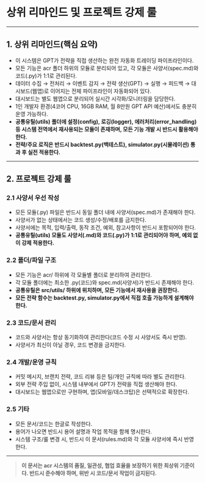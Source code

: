 # 상위 리마인드 및 프로젝트 강제 룰

---

## 1. 상위 리마인드(핵심 요약)

- 이 시스템은 GPT가 전략을 직접 생산하는 완전 자동화 트레이딩 파이프라인이다.
- 모든 기능은 acr 폴더 하위의 모듈로 분리되어 있고, 각 모듈은 사양서(spec.md)와 코드(.py)가 1:1로 관리된다.
- 데이터 수집 → 전처리 → 이벤트 감지 → 전략 생산(GPT) → 실행 → 피드백 → 대시보드(웹앱)로 이어지는 전체 파이프라인이 자동화되어 있다.
- 대시보드는 별도 웹앱으로 분리되어 실시간 시각화/모니터링을 담당한다.
- 1인 개발자 환경(4코어 CPU, 16GB RAM, 월 8만원 GPT API 예산)에서도 충분히 운영 가능하다.
- **공통유틸(utils) 폴더에 설정(config), 로깅(logger), 에러처리(error_handling) 등 시스템 전역에서 재사용되는 모듈이 존재하며, 모든 기능 개발 시 반드시 활용해야 한다.**
- **전략/주요 로직은 반드시 backtest.py(백테스트), simulator.py(시뮬레이션) 통과 후 실전 적용한다.**

---

## 2. 프로젝트 강제 룰

### 2.1 사양서 우선 작성
- 모든 모듈(.py) 파일은 반드시 동일 폴더 내에 사양서(spec.md)가 존재해야 한다.
- 사양서가 없는 상태에서는 코드 생성/수정/배포를 금지한다.
- 사양서에는 목적, 입력/출력, 동작 조건, 예외, 참고사항이 반드시 포함되어야 한다.
- **공통유틸(utils) 모듈도 사양서(.md)와 코드(.py)가 1:1로 관리되어야 하며, 예외 없이 강제 적용한다.**

### 2.2 폴더/파일 구조
- 모든 기능은 acr/ 하위에 각 모듈별 폴더로 분리하여 관리한다.
- 각 모듈 폴더에는 최소한 .py(코드)와 spec.md(사양서)가 반드시 존재해야 한다.
- **공통유틸은 src/utils/ 하위에 위치하며, 모든 기능에서 재사용을 권장한다.**
- **모든 전략 함수는 backtest.py, simulator.py에서 직접 호출 가능하게 설계해야 한다.**

### 2.3 코드/문서 관리
- 코드와 사양서는 항상 동기화하여 관리한다(코드 수정 시 사양서도 즉시 반영).
- 사양서가 최신이 아닐 경우, 코드 변경을 금지한다.

### 2.4 개발/운영 규칙
- 커밋 메시지, 브랜치 전략, 코드 리뷰 등은 팀/개인 규칙에 따라 별도 관리한다.
- 외부 전략 주입 없이, 시스템 내부에서 GPT가 전략을 직접 생산해야 한다.
- 대시보드는 웹앱으로만 구현하며, 앱(모바일/데스크탑)은 선택적으로 확장한다.

### 2.5 기타
- 모든 문서/코드는 한글로 작성한다.
- 용어가 나오면 반드시 용어 설명과 작업 목적을 함께 명시한다.
- 시스템 구조/룰 변경 시, 반드시 이 문서(rules.md)와 각 모듈 사양서에 즉시 반영한다.

---

> **이 문서는 acr 시스템의 품질, 일관성, 협업 효율을 보장하기 위한 최상위 기준이다. 반드시 준수해야 하며, 위반 시 코드/문서 작업이 금지된다.** 